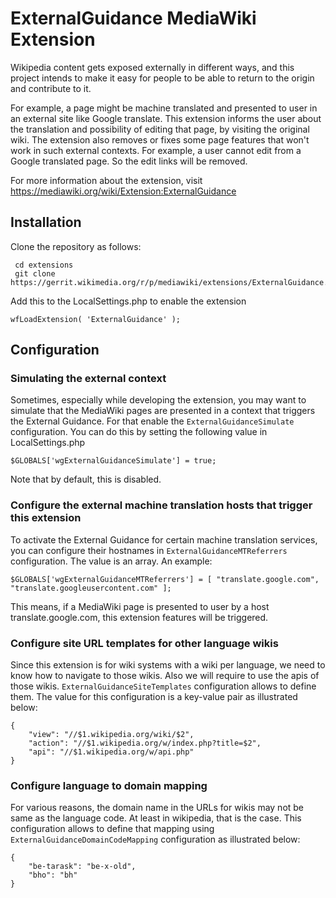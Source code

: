 # ExternalGuidance MediaWiki Extension

Wikipedia content gets exposed externally in different ways, and this project intends to make it easy for people to be able to return to the origin and contribute to it.

For example, a page might be machine translated and presented to user in an external site like Google translate. This extension informs the user about the translation and possibility of editing that page, by visiting the original wiki. The extension also removes or fixes some page features that won't work in such external contexts. For example, a user cannot edit from a Google translated page. So the edit links will be removed.

For more information about the extension, visit https://mediawiki.org/wiki/Extension:ExternalGuidance

## Installation

Clone the repository as follows:

```lang=bash
 cd extensions
 git clone https://gerrit.wikimedia.org/r/p/mediawiki/extensions/ExternalGuidance.git
```

Add this to the LocalSettings.php to enable the extension

```lang=php
wfLoadExtension( 'ExternalGuidance' );
```

## Configuration

### Simulating the external context

Sometimes, especially while developing the extension, you may want to simulate that the MediaWiki pages are presented in a context
that triggers the External Guidance. For that enable the `ExternalGuidanceSimulate` configuration. You can do this by setting the following value in LocalSettings.php

```lang=php
$GLOBALS['wgExternalGuidanceSimulate'] = true;
```

Note that by default, this is disabled.

### Configure the external machine translation hosts that trigger this extension

To activate the External Guidance for certain machine translation services, you can configure their hostnames in `ExternalGuidanceMTReferrers` configuration. The value is an array. An example:

```lang=php
$GLOBALS['wgExternalGuidanceMTReferrers'] = [ "translate.google.com", "translate.googleusercontent.com" ];
```

This means, if a MediaWiki page is presented to user by a host translate.google.com, this extension features will be triggered.

### Configure site URL templates for other language wikis

Since this extension is for wiki systems with a wiki per language, we need to know how to navigate to those wikis. Also we will require to use the apis of those wikis. `ExternalGuidanceSiteTemplates` configuration allows to define them. The value for this configuration is a key-value pair as illustrated below:

```lang=json
{
    "view": "//$1.wikipedia.org/wiki/$2",
    "action": "//$1.wikipedia.org/w/index.php?title=$2",
    "api": "//$1.wikipedia.org/w/api.php"
}
```

### Configure language to domain mapping

For various reasons, the domain name in the URLs for wikis may not be same as the language code. At least in wikipedia, that is the case. This configuration allows to define that mapping using `ExternalGuidanceDomainCodeMapping` configuration as illustrated below:

```lang=json
{
    "be-tarask": "be-x-old",
    "bho": "bh"
}
```
